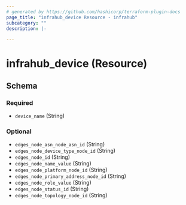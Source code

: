 ```yaml
---
# generated by https://github.com/hashicorp/terraform-plugin-docs
page_title: "infrahub_device Resource - infrahub"
subcategory: ""
description: |-
  
---
```


# infrahub_device (Resource)





<!-- schema generated by tfplugindocs -->
## Schema

### Required

- `device_name` (String)

### Optional

- `edges_node_asn_node_asn_id` (String)
- `edges_node_device_type_node_id` (String)
- `edges_node_id` (String)
- `edges_node_name_value` (String)
- `edges_node_platform_node_id` (String)
- `edges_node_primary_address_node_id` (String)
- `edges_node_role_value` (String)
- `edges_node_status_id` (String)
- `edges_node_topology_node_id` (String)
